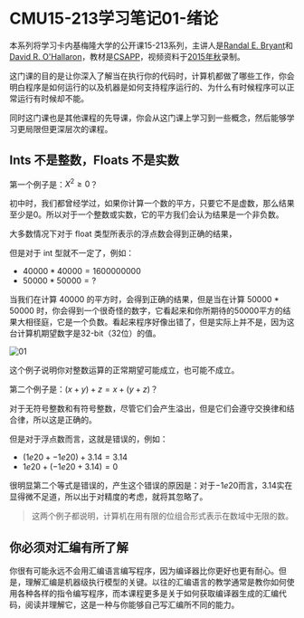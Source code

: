 # CMU15-213学习笔记01-绪论


本系列将学习卡内基梅隆大学的公开课15-213系列，主讲人是[Randal E. Bryant](https://www.cs.cmu.edu/~bryant/)和[David R. O'Hallaron](http://www.cs.cmu.edu/~droh/)，教材是[CSAPP](https://csapp.cs.cmu.edu/)，视频资料于[2015年秋](https://www.bilibili.com/video/BV1iW411d7hd/?spm_id_from=333.337.search-card.all.click&vd_source=192703f3c4906fd4745c3da3066af848)录制。

这门课的目的是让你深入了解当在执行你的代码时，计算机都做了哪些工作，你会明白程序是如何运行的以及机器是如何支持程序运行的、为什么有时候程序可以正常运行有时候却不能。

同时这门课也是其他课程的先导课，你会从这门课上学习到一些概念，然后能够学习更局限但更深层次的课程。

<!--more-->

## Ints 不是整数，Floats 不是实数

第一个例子是：$X^2 \ge 0$？

初中时，我们都曾经学过，如果你计算一个数的平方，只要它不是虚数，那么结果至少是0。所以对于一个整数或实数，它的平方我们会认为结果是一个非负数。

大多数情况下对于 float 类型所表示的浮点数会得到正确的结果，

但是对于 int 型就不一定了，例如：

- $40000 * 40000 = 1600000000$
- $50000 * 50000 = ?$

当我们在计算 40000 的平方时，会得到正确的结果，但是当在计算 50000 * 50000 时，你会得到一个很奇怪的数字，它看起来和你所期待的50000平方的结果大相径庭，它是一个负数。看起来程序好像出错了，但是实际上并不是，因为这台计算机期望数字是32-bit（32位）的值。

![01](/Volumes/数据盘/blog/Cloud1998.github.io/content/posts/编程技术/CMU15-213学习笔记01-绪论/image-20230418225551875.png)

这个例子说明你对整数运算的正常期望可能成立，也可能不成立。

第二个例子是：$(x+y)+z=x+(y+z)$？

对于无符号整数和有符号整数，尽管它们会产生溢出，但是它们会遵守交换律和结合律，所以这是正确的。

但是对于浮点数而言，这就是错误的，例如：

- $(1e20+ -1e20)+3.14 = 3.14$
- $1e20+(-1e20+3.14) = 0$

很明显第二个等式是错误的，产生这个错误的原因是：对于$-1e20$而言，$3.14$实在显得微不足道，所以出于对精度的考虑，就将其忽略了。

> 这两个例子都说明，计算机在用有限的位组合形式表示在数域中无限的数。

## 你必须对汇编有所了解

你很有可能永远不会用汇编语言编写程序，因为编译器比你更好也更有耐心。但是，理解汇编是机器级执行模型的关键。以往的汇编语言的教学通常是教你如何使用各种各样的指令编写程序，而本课程更多是关于如何获取编译器生成的汇编代码，阅读并理解它，这是一种与你能够自己写汇编所不同的能力。
